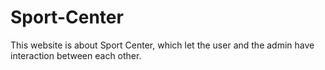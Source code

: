 # Sport-Center
This website is about Sport Center, which let the user and the admin have interaction between each other.
